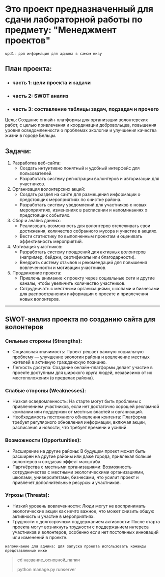 # Это проект предназначенный для сдачи лабораторной работы по предмету: "Менеджмент проектов"

`upd1: доп информация для админа в самом низу`

## План проекта:

- ### часть 1: цели проекта и задачи
- ### часть 2: SWOT анализ
- ### часть 3: составление таблицы задач, подзадач и прочего

Цель: Создание онлайн-платформы для организации волонтерских работ, с целью привлечения и координации добровольцев, повышения уровня осведомленности о проблемах экологии и улучшения качества жизни в городе Бельцы.

## Задачи:
1. Разработка веб-сайта:
    - Создать интуитивно понятный и удобный интерфейс для пользователей.
    - Разработать систему регистрации волонтеров и авторизации для участников.
2. Организация волонтерских акций:
    - Создать раздел на сайте для размещения информации о предстоящих мероприятиях по очистке района.
    - Разработать систему уведомлений для участников о новых мероприятиях, изменениях в расписании и напоминаниях о предстоящих событиях.
3. Сбор и анализ данных:
    - Реализовать возможность для волонтеров отслеживать свои достижения, количество собранного мусора и участие в акциях.
    - Вести статистику по выполненным проектам и оценивать эффективность мероприятий.
4. Мотивация участников:
    - Разработать систему поощрений для активных волонтеров (например, бейджи, сертификаты или благодарности).
    - Внедрить систему отзывов и рекомендаций для повышения вовлеченности и мотивации участников.
5. Продвижение проекта:
    - Привлечь внимание к проекту через социальные сети и другие каналы, чтобы увеличить количество участников.
    - Сотрудничать с местными организациями, школами и бизнесами для распространения информации о проекте и привлечения новых волонтеров.

---

## SWOT-анализ проекта по созданию сайта для волонтеров

### Сильные стороны (Strengths):
- Социальная значимость: Проект решает важную социальную проблему — улучшение экологии района и вовлечение местных жителей в активную гражданскую позицию.
- Легкость доступа: Создание онлайн-платформы делает участие в проекте доступным для широкого круга людей, независимо от их местоположения (в пределах района).

### Слабые стороны (Weaknesses):
- Низкая осведомленность: На старте могут быть проблемы с привлечением участников, если нет достаточно хорошей рекламной компании или поддержки от местных властей и организаций.
- Необходимость постоянного обновления контента: Платформа требует регулярного обновления информации, включая акции, расписания и новости, что требует времени и усилий.

### Возможности (Opportunities):
- Расширение на другие районы: В будущем проект может быть расширен на другие районы или даже города, привлекая больше волонтеров и создавая эффект масштаба.
- Партнёрства с местными организациями: Возможность сотрудничества с местными экологическими организациями, школами, университетами, бизнесами, что усилит проект и привлечет дополнительные ресурсы и участников.

### Угрозы (Threats):
- Низкий уровень вовлеченности: Люди могут не воспринимать экологические акции как нечто важное, что может снизить общую активность и участие в мероприятиях.
- Трудности с долгосрочным поддержанием активности: После старта проекта могут возникнуть трудности с поддержанием интереса участников и волонтеров, особенно если нет постоянных инноваций или изменений в проекте.

`напоминание для админа: для запуска проекта использовать команды представленные ниже`

> cd название_основной_папки
>
> python manage.py runserver